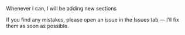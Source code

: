 Whenever I can, I will be adding new sections

If you find any mistakes, please open an issue in the Issues tab — I’ll fix them as soon as possible.
